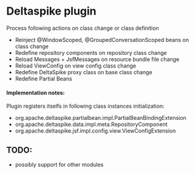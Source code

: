 Deltaspike plugin
==================
Process following actions on class change or class definition
* Reinject @WindowScoped, @GroupedConversationScoped beans on class change
* Redefine repository components on repository class change
* Reload Messages + JsfMessages on resource bundle file change
* Reload ViewConfig on view config class change
* Redefine DeltaSpike proxy class on base class change
* Redefine Partial Beans

#### Implementation notes:
Plugin registers itselfs in following class instances initialization:
* org.apache.deltaspike.partialbean.impl.PartialBeanBindingExtension
* org.apache.deltaspike.data.impl.meta.RepositoryComponent
* org.apache.deltaspike.jsf.impl.config.view.ViewConfigExtension

## TODO:
* possibly support for other modules

